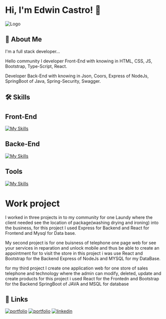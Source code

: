 
# Hi, I'm Edwin Castro! 👋


![Logo](https://i.pinimg.com/originals/aa/36/97/aa36975172e46b30abf807d78858c96b.png)


## 🚀 About Me
I'm a full stack developer...

Hello community I developer Front-End with knowing in HTML, CSS, JS, Bootstrap, Type-Script, React.

Developer Back-End with knowing in Json, Coors, Express of NodeJs, SpringBoot of Java, Spring-Security, Swagger. 

## 🛠 Skills

## Front-End
[![My Skills](https://skillicons.dev/icons?i=js,html,css,bootstrap,figma,git,github,java,ts,tailwind,styledcomponents,sass,react,npm,nodejs,netlify,materialui)](https://skillicons.dev)
## Backe-End
[![My Skills](https://skillicons.dev/icons?i=java,sqlite,spring,postman,postgres,npm,nodejs,mysql,mongodb,maven,gradle,fastapi,express,docker)](https://skillicons.dev)
## Tools
[![My Skills](https://skillicons.dev/icons?i=vscode,wordpress,vite,visualstudio,sublime,linkedin,idea,eclipse,discord)](https://skillicons.dev)

# Work project

I worked in three projects in to my community for one Laundy where the client needed see the location of package(washing drying and ironing) into the business, for this project I used Express for Backend and React for Frontend and Mysql for Data base.

My second project is for one buisness of telephone one page web for see your services in reparation and unlock mobile and thus be able to create an appointment for to visit the store in this project i was use React and Bootstrap for the Backend Express of NodeJs and MYSQL for my DataBase.

for my third project I create one application web for one store of sales telephone and technology where the admin can modify, deleted, update and create products for this project i used React for the Frontedn and Bootstrap for the Backend SpringBoot of JAVA and MSQL for database


## 🔗 Links
[![portfolio](https://img.shields.io/badge/my_portfolio-Front_End-000?style=for-the-badge&logo=ko-fi&logoColor=yellow)](https://portafolio-frontend-rust.vercel.app/)
[![portfolio](https://img.shields.io/badge/my_portfolio-Back_End-000?style=for-the-badge&logo=ko-fi&logoColor=green)](https://portafolio-reack.vercel.app/)
[![linkedin](https://img.shields.io/badge/linkedin-0A66C2?style=for-the-badge&logo=linkedin&logoColor=white)](www.linkedin.com/in/edwin-castro-13a763272)
